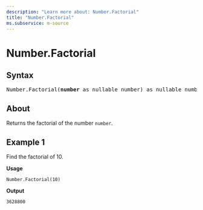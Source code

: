 ```yaml
---
description: "Learn more about: Number.Factorial"
title: "Number.Factorial"
ms.subservice: m-source
---
```

# Number.Factorial

## Syntax

<pre>
Number.Factorial(<b>number</b> as nullable number) as nullable number
</pre>

## About

Returns the factorial of the number `number`.

## Example 1

Find the factorial of 10.

**Usage**

```powerquery-m
Number.Factorial(10)
```

**Output**

`3628800`
